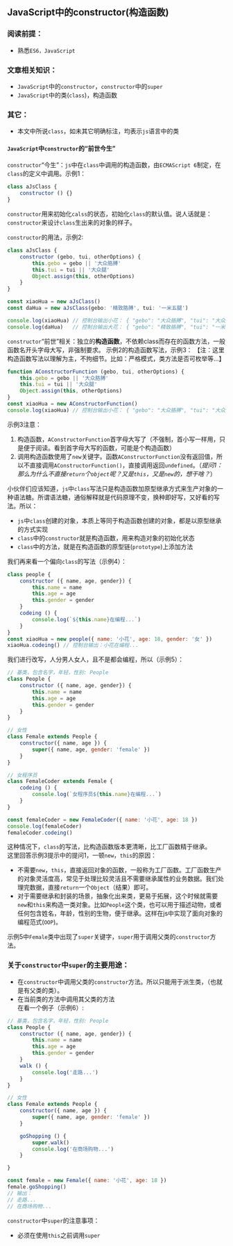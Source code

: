 ## JavaScript中的constructor(构造函数)

### 阅读前提：
- 熟悉`ES6，JavaScript`

### 文章相关知识：
- `JavaScript`中的`constructor`，`constructor`中的`super`
- `JavaScript`中的类(`class`)，构造函数

### 其它：
- 本文中所说`class`，如未其它明确标注，均表示`js`语言中的类

#### `JavaScript`中`constructor`的“前世今生”

`constructor`“今生”：`js`中在`class`中调用的构造函数，由`ECMAScript 6`制定，在`class`的定义中调用。示例1：
````js
class aJsClass {
    constructor () {}
}
````
`constructor`用来初始化`calss`的状态，初始化`class`的默认值。说人话就是：`constructor`来设计`class`生出来的对象的样子。

`constructor`的用法，示例2:
````js
class aJsClass {
    constructor (gebo, tui, otherOptions) {
        this.gebo = gebo || '大众胳膊'
        this.tui = tui || '大众腿'
        Object.assign(this, otherOptions)
    }
}

const xiaoHua = new aJsClass()
const daHua = new aJsClass(gebo: '精致胳膊', tui: '一米五腿')

console.log(xiaoHua) // 控制台输出小花： { "gebo": "大众胳膊", "tui": "大众腿" }
console.log(daHua)   // 控制台输出大花： { "gebo": "精致胳膊", "tui": "一米五腿", "opts": { "IQ": 998 } } 
````
`constructor`“前世”相关：独立的**构造函数**，不依赖class而存在的函数方法，一般函数名开头字母大写，非强制要求。
示例2的构造函数写法，示例3：
【注：这里构造函数写法以理解为主，不拘细节。比如：严格模式，类方法是否可枚举等...】
````js
function AConstructorFunction (gebo, tui, otherOptions) {
    this.gebo = gebo || '大众胳膊'
    this.tui = tui || '大众腿'
    Object.assign(this, otherOptions)
}
const xiaoHua = new AConstructorFunction()
console.log(xiaoHua) // 控制台输出小花： { "gebo": "大众胳膊", "tui": "大众腿" }
````
示例3注意：
1. 构造函数，`AConstructorFunction`首字母大写了（不强制，首小写一样用，只是便于阅读。看到首字母大写的函数，可能是个构造函数）
2. 调用构造函数使用了`new`关键字。函数`AConstructorFunction`没有返回值，所以不直接调用`AConstructorFunction()`，直接调用返回`undefined`。（*提问1：那么为什么不直接`return`个`object`呢？又是`this`，又是`new`的，想干啥？*）

小伙伴们应该知道，`js`中`class`写法只是构造函数加原型继承方式来生产对象的一种语法糖。所谓语法糖，通俗解释就是代码原理不变，换种即好写，又好看的写法。所以：
- `js`中`class`创建的对象，本质上等同于构造函数创建的对象，都是以原型继承的方式实现
- `class`中的`constructor`就是构造函数，用来构造对象的初始化状态
- `class`中的方法，就是在构造函数的原型链(`prototype`)上添加方法

我们再来看一个偏向`class`的写法（示例4）：
````js
class people {
    constructor ({ name, age, gender}) {
        this.name = name
        this.age = age
        this.gender = gender
    }
    codeing () {
        console.log(`${this.name}在编程...`)
    }
}
const xiaoHua = new people({ name: '小花', age: 18, gender: '女' })
xiaoHua.codeing() // 控制台输出：小花在编程...
````
我们进行改写，人分男人女人，且不是都会编程，所以（示例5）：
````js
// 基类，包含名字，年轻，性别: People
class People {
    constructor ({ name, age, gender}) {
        this.name = name
        this.age = age
        this.gender = gender
    }
}

// 女性
class Female extends People {
    constructor({ name, age }) {
        super({ name, age, gender: 'female' })
    }
}

// 女程序员
class FemaleCoder extends Female {
    codeing () {
        console.log(`女程序员${this.name}在编程...`)
    }
}

const femaleCoder = new FemaleCoder({ name: '小花', age: 18 })
console.log(femaleCoder)
femaleCoder.codeing()
````
这种情况下，`class`的写法，比构造函数版本更清晰，比工厂函数精于继承。  
这里回答示例3提示中的提问1，一顿`new`，`this`的原因：
- 不需要`new`，`this`，直接返回对象的函数，一般称为工厂函数。工厂函数生产的对象灵活度高，常见于处理比较灵活且不需要继承属性的业务数据。我们处理完数据，直接`return`一个`Object`（结果）即可。  
- 对于需要继承和封装的场景，抽象化出来类，更易于拓展，这个时候就需要`new`和`this`来构造一类对象。比如`People`这个类，也可以用于描述动物，或者任何包含姓名，年龄，性别的生物，便于继承。这样在js中实现了面向对象的编程范式(`OOP`)。 

示例5中`Female`类中出现了`super`关键字，`super`用于调用父类的`constructor`方法。  
### 关于`constructor`中`super`的主要用途：  
- 在`constructor`中调用父类的`constructor`方法。所以只能用于派生类，（也就是有父类的类）。
- 在当前类的方法中调用其父类的方法   
在看一个例子（示例6）:
````js
// 基类，包含名字，年轻，性别: People
class People {
    constructor ({ name, age, gender}) {
        this.name = name
        this.age = age
        this.gender = gender
    }
    walk () {
        console.log('走路...')
    }
}

// 女性
class Female extends People {
    constructor({ name, age }) {
        super({ name, age, gender: 'female' })
    }

    goShopping () {
        super.walk()
        console.log('在商场购物...')
    }

}

const female = new Female({ name: '小花', age: 18 })
female.goShopping()
// 输出：
// 走路...
// 在商场购物...
````
`constructor`中`super`的注意事项：  
- 必须在使用`this`之前调用`super`